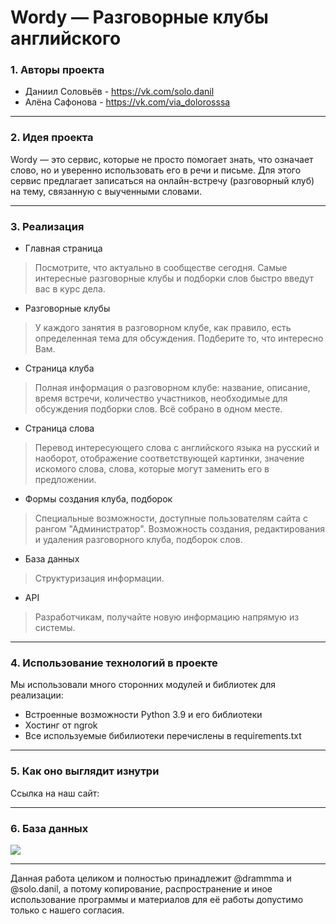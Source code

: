 # Wordy — Разговорные клубы английского
### 1. Авторы проекта
* Даниил Соловьёв - https://vk.com/solo.danil
* Алёна Сафонова - https://vk.com/via_dolorosssa
____
### 2. Идея проекта
Wordy — это сервис, которые не просто помогает знать, что означает слово, но и уверенно использовать его в речи и письме. Для этого сервис предлагает записаться на онлайн-встречу (разговорный клуб) на тему, связанную с выученными словами.
____
### 3. Реализация
* Главная страница
> Посмотрите, что актуально в сообществе сегодня. Самые интересные разговорные клубы и подборки слов быстро введут вас в курс дела.
* Разговорные клубы
> У каждого занятия в разговорном клубе, как правило, есть определенная тема для обсуждения. Подберите то, что интересно Вам.
* Страница клуба
> Полная информация о разговорном клубе: название, описание, время встречи, количество участников, необходимые для обсуждения подборки слов. Всё собрано в одном месте.
* Страница слова
> Перевод интересующего слова с английского языка на русский и наоборот, отображение соответствующей картинки, значение искомого слова, слова, которые могут заменить его в предложении.
* Формы создания клуба, подборок
> Специальные возможности, доступные пользователям сайта с рангом "Администратор". Возможность создания, редактирования и удаления разговорного клуба, подборок слов.
* База данных
> Структуризация информации.
* API
> Разработчикам, получайте новую информацию напрямую из системы.
____
### 4. Использование технологий в проекте
Мы использовали много сторонних модулей и библиотек для реализации:
* Встроенные возможности Python 3.9 и его библиотеки
* Хостинг от ngrok
* Все используемые бибилиотеки перечислены в requirements.txt
____
### 5. Как оно выглядит изнутри
Ссылка на наш сайт:
____
### 6. База данных
![](https://sun9-33.userapi.com/impg/tVG6FqkFqhH9J_Y1F_V9YRoYlrElBsFdZGKMOg/fGPvDMz415k.jpg?size=1487x819&quality=96&sign=7ceb049190e9fb8a40f4aa841c3dce1d&type=album)
____
Данная работа целиком и полностью принадлежит @drammma и @solo.danil, а потому копирование, распространение и иное использование программы и материалов для её работы допустимо только с нашего согласия.
